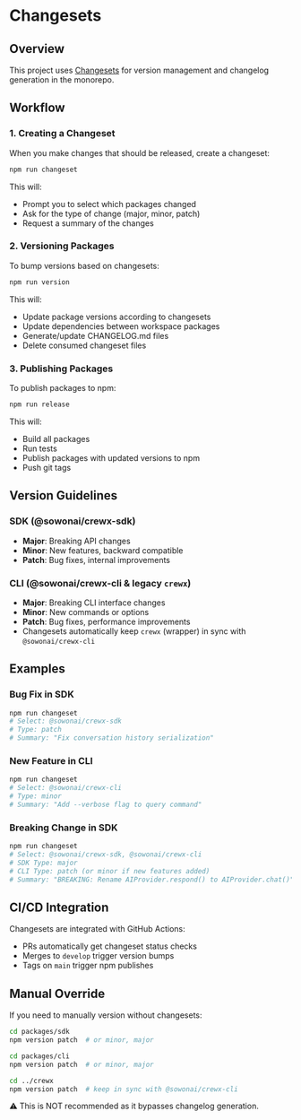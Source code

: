 # Changesets

## Overview

This project uses [Changesets](https://github.com/changesets/changesets) for version management and changelog generation in the monorepo.

## Workflow

### 1. Creating a Changeset

When you make changes that should be released, create a changeset:

```bash
npm run changeset
```

This will:
- Prompt you to select which packages changed
- Ask for the type of change (major, minor, patch)
- Request a summary of the changes

### 2. Versioning Packages

To bump versions based on changesets:

```bash
npm run version
```

This will:
- Update package versions according to changesets
- Update dependencies between workspace packages
- Generate/update CHANGELOG.md files
- Delete consumed changeset files

### 3. Publishing Packages

To publish packages to npm:

```bash
npm run release
```

This will:
- Build all packages
- Run tests
- Publish packages with updated versions to npm
- Push git tags

## Version Guidelines

### SDK (@sowonai/crewx-sdk)
- **Major**: Breaking API changes
- **Minor**: New features, backward compatible
- **Patch**: Bug fixes, internal improvements

### CLI (@sowonai/crewx-cli & legacy `crewx`)
- **Major**: Breaking CLI interface changes
- **Minor**: New commands or options
- **Patch**: Bug fixes, performance improvements
- Changesets automatically keep `crewx` (wrapper) in sync with `@sowonai/crewx-cli`

## Examples

### Bug Fix in SDK
```bash
npm run changeset
# Select: @sowonai/crewx-sdk
# Type: patch
# Summary: "Fix conversation history serialization"
```

### New Feature in CLI
```bash
npm run changeset
# Select: @sowonai/crewx-cli
# Type: minor
# Summary: "Add --verbose flag to query command"
```

### Breaking Change in SDK
```bash
npm run changeset
# Select: @sowonai/crewx-sdk, @sowonai/crewx-cli
# SDK Type: major
# CLI Type: patch (or minor if new features added)
# Summary: "BREAKING: Rename AIProvider.respond() to AIProvider.chat()"
```

## CI/CD Integration

Changesets are integrated with GitHub Actions:
- PRs automatically get changeset status checks
- Merges to `develop` trigger version bumps
- Tags on `main` trigger npm publishes

## Manual Override

If you need to manually version without changesets:

```bash
cd packages/sdk
npm version patch  # or minor, major

cd packages/cli
npm version patch  # or minor, major

cd ../crewx
npm version patch  # keep in sync with @sowonai/crewx-cli
```

⚠️ This is NOT recommended as it bypasses changelog generation.
